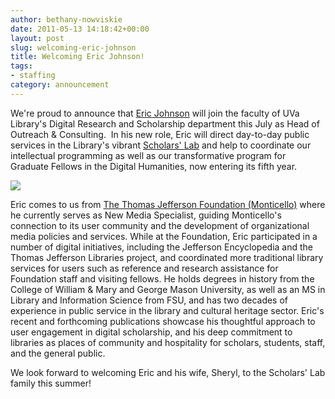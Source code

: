 ```yaml
---
author: bethany-nowviskie
date: 2011-05-13 14:18:42+00:00
layout: post
slug: welcoming-eric-johnson
title: Welcoming Eric Johnson!
tags:
- staffing
category: announcement
---
```


We're proud to announce that [Eric Johnson](http://twitter.com/#!/edmj) will join the faculty of UVa Library's Digital Research and Scholarship department this July as Head of Outreach & Consulting.  In his new role, Eric will direct day-to-day public services in the Library's vibrant [Scholars' Lab](http://scholarslab.org/) and help to coordinate our intellectual programming as well as our transformative program for Graduate Fellows in the Digital Humanities, now entering its fifth year.

[![](http://static.scholarslab.org/wp-content/uploads/2011/05/Screen-shot-2011-05-13-at-10.50.58-AM.png)](https://scholarslab.org/announcements/welcoming-eric-johnson/attachment/screen-shot-2011-05-13-at-10-50-58-am/)

Eric comes to us from [The Thomas Jefferson Foundation (Monticello)](http://www.monticello.org/site/about/thomas-jefferson-foundation) where he currently serves as New Media Specialist, guiding Monticello's connection to its user community and the development of organizational media policies and services.  While at the Foundation, Eric participated in a number of digital initiatives, including the Jefferson Encyclopedia and the Thomas Jefferson Libraries project, and coordinated more traditional library services for users such as reference and research assistance for Foundation staff and visiting fellows.  He holds degrees in history from the College of William & Mary and George Mason University, as well as an MS in Library and Information Science from FSU, and has two decades of experience in public service in the library and cultural heritage sector.  Eric's recent and forthcoming publications showcase his thoughtful approach to user engagement in digital scholarship, and his deep commitment to libraries as places of community and hospitality for scholars, students, staff, and the general public.

We look forward to welcoming Eric and his wife, Sheryl, to the Scholars' Lab family this summer!
